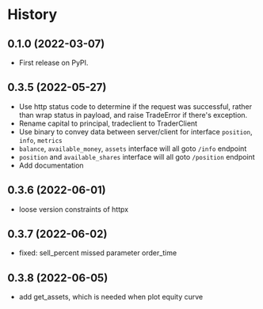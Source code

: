 # History

## 0.1.0 (2022-03-07)

* First release on PyPI.

## 0.3.5 (2022-05-27)
* Use http status code to determine if the request was successful, rather than wrap status in payload, and raise TradeError if there's exception.
* Rename capital to principal, tradeclient to TraderClient
* Use binary to convey data between server/client for interface `position`, `info`, `metrics`
* `balance`, `available_money`, `assets` interface will all goto `/info` endpoint
* `position` and `available_shares` interface will all goto `/position` endpoint
* Add documentation

## 0.3.6 (2022-06-01)
* loose version constraints of httpx
## 0.3.7 (2022-06-02)
* fixed: sell_percent missed parameter order_time

## 0.3.8 (2022-06-05)
* add get_assets, which is needed when plot equity curve
